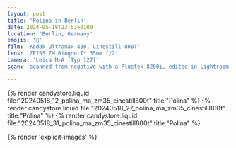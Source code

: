```yaml
---
layout: post
title: 'Polina in Berlin'
date: 2024-05-18T23:53+0100
location: 'Berlin, Germany'
emojis: '🔞'
film: 'Kodak Ultramax 400, Cinestill 800T'
lens: 'ZEISS ZM Biogon T* 35mm f/2'
camera: 'Leica M-A (Typ 127)'
scan: 'scanned from negative with a Plustek 8200i, edited in Lightroom'

---
```


{% render candystore.liquid file:"20240518_12_polina_ma_zm35_cinestill800t" title:"Polina" %}
{% render candystore.liquid file:"20240518_27_polina_ma_zm35_cinestill800t" title:"Polina" %}
{% render candystore.liquid file:"20240518_31_polina_ma_zm35_cinestill800t" title:"Polina" %}

{% render 'explicit-images' %}